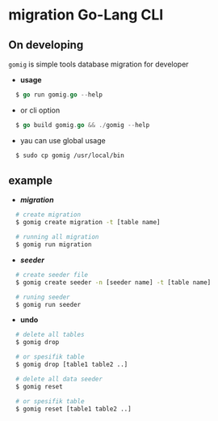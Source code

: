 # migration Go-Lang CLI

## On developing 

`gomig` is simple tools database migration for developer
 
- **usage**

```go
  $ go run gomig.go --help
```

- or cli option

```go
  $ go build gomig.go && ./gomig --help
```

- yau can use global usage

```bash
  $ sudo cp gomig /usr/local/bin
```

## example
- ***migration***

```bash
  # create migration
  $ gomig create migration -t [table name]

  # running all migration
  $ gomig run migration
```

- ***seeder***

```bash
  # create seeder file
  $ gomig create seeder -n [seeder name] -t [table name]

  # runing seeder
  $ gomig run seeder
```

- **undo**

```bash
  # delete all tables 
  $ gomig drop

  # or spesifik table 
  $ gomig drop [table1 table2 ..]

  # delete all data seeder
  $ gomig reset

  # or spesifik table 
  $ gomig reset [table1 table2 ..]
````
